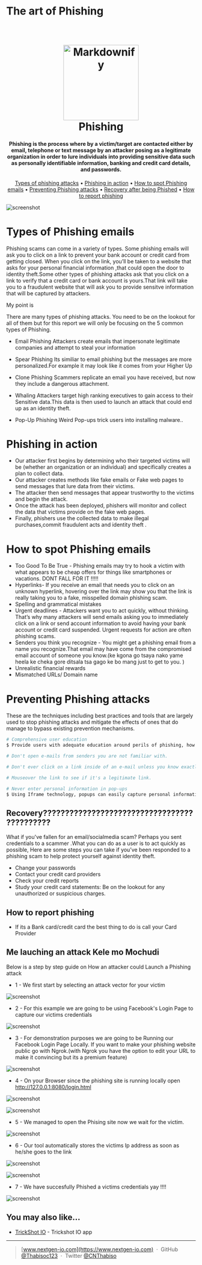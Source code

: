 # The art of Phishing

<h1 align="center">
  <br>
  <a href="http://www.amitmerchant.com/electron-markdownify"><img src="https://raw.githubusercontent.com/amitmerchant1990/electron-markdownify/master/app/img/markdownify.png" alt="Markdownify" width="200"></a>
  <br>
 Phishing
  <br>
</h1>

<h4 align="center">Phishing is the process where by a victim/target are contacted either by email, telephone or text message by an attacker posing as a legitimate organization in order to lure individuals into providing sensitive data such as personally identifiable information, banking and credit card details, and passwords.   </h4>


<p align="center">
 <a href="#Types of Phishing emails">Types of phishing attacks</a> •
  <a href="#Phishing in action">Phishing in action</a> •
  <a href="#How to spot Phishing emails">How to spot Phishing emails</a> •
  <a href="#Preventing Phishing attacks">Preventing Phishing attacks</a> •
  <a href="#Recovery????????????????????????????????????????????">Recovery after being Phished</a> •
  <a href="#How to report phishing">How to report phishing</a>
</p>

![screenshot](https://raw.githubusercontent.com/amitmerchant1990/electron-markdownify/master/app/img/markdownify.gif)

# Types of Phishing emails

Phishing scams can come in a variety of types. Some phishing emails will ask you to click on a link to prevent your bank account or credit card from getting closed. When you click on the link, you’ll be taken to a website that asks for your personal financial information ,that could open the door to identity theft.Some other types of phishing attacks ask that you click on a link to verify that a credit card or bank account is yours.That link will take you to a fraudulent website that will ask you to provide sensitve information that will be captured by attackers.

My point is

 There are many types of phishing attacks. You need to be on the lookout for all of them but for this report we will only  be focusing on the 5 common types of Phishing.

 - Email Phishing
Attackers create emails that impersonate legitimate companies and attempt to steal your information

 - Spear Phishing
Its similiar to email phishing but the messages are more personalized.For example it may look like it comes from your Higher Up

 - Clone Phishing
Scammers replicate an email you have received, but now they include a dangerous attachment.


 - Whaling
Attackers target high ranking executives to gain access to their Sensitive data.This data is then used to launch an attack that could end up as an identity theft.

 - Pop-Up Phishing
Weird Pop-ups trick users into installing malware..


# Phishing in action

- Our attacker first begins by determining who their targeted victims will be (whether an organization or an individual) and specifically creates a plan to collect data.
- Our attacker creates methods like fake emails or Fake web pages to send messages that lure data from their victims.
- The attacker then send messages that appear trustworthy to the victims and begin the attack.
- Once the attack has been deployed, phishers will monitor and collect the data that victims provide on the fake web pages.
- Finally, phishers use the collected data to make illegal purchases,commit fraudulent acts and identity theft .


# How to spot Phishing emails

* Too Good To Be True - Phishing emails may try to hook a victim with what appears to be cheap offers for things like smartphones or vacations. DONT FALL FOR IT !!!!!
* Hyperlinks- If you receive an email that needs you to click on an unknown hyperlink, hovering over the link may show you that the link is really taking you to a fake, misspelled domain phishing scam.
* Spelling and grammatical mistakes
* Urgent deadlines - Attackers want you to act quickly, without thinking. That’s why many attackers will send emails asking you to immediately click on a link or send account information to avoid having your bank account or credit card suspended. Urgent requests for action are often phishing scams.
* Senders you think you recognize - You might get a phishing email from a name you recognize.That email may have come from the compromised email account of someone you know.(ke kgona go tsaya nako yame heela ke cheka gore ditsala tsa gago ke bo mang just to get to you. )
* Unrealistic financial rewards
* Mismatched URLs/ Domain name


# Preventing Phishing attacks

These are the techniques including best practices and tools that are largely used to stop phishing attacks and mitigate the effects of ones that do manage to bypass existing prevention mechanisms. 

```bash
# Comprehensive user education
$ Provide users with adequate education around perils of phishing, how to spot suspect communications and what to do once an attack has been identified.

# Don't open e-mails from senders you are not familiar with.

# Don't ever click on a link inside of an e-mail unless you know exactly where it's going.

# Mouseover the link to see if it's a legitimate link.

# Never enter personal information in pop-ups
$ Using Iframe technology, popups can easily capture personal information and send to a different domain.

```


## Recovery????????????????????????????????????????????

What if you've fallen for an email/socialmedia scam? Perhaps you sent credentials to a scammer .What you can do as a user is to act quickly as possible,
 Here are some steps you can take if you’ve been responded to a phishing scam to help protect yourself against identity theft.

- Change your passwords
- Contact your credit card providers
- Check your credit reports
- Study your credit card statements: Be on the lookout for any unauthorized or suspicious charges.

## How to report phishing

 - If its a Bank card/credit card the best thing to do is call your Card Provider 


## Me lauching an attack Kele mo Mochudi

Below is a step by step guide on How an attacker could Launch a Phishing attack


 - 1 - We first start by selecting an attack vector for your victim

![screenshot](1.png)



- 2 - For this example we are going to be using Facebook's Login Page to capture our victims credentials

![screenshot](2.png)


- 3 - For demonstration purposes we are going to be Running our Facebook Login Page Locally. If you want to make your phishing website public go with Ngrok.(with Ngrok you have the option to edit your URL to make it convincing but its a premium feature)

![screenshot](3.png)

- 4 - On your Browser since the phishing site is running locally open http://127.0.0.1:8080/login.html

![screenshot](4.png)

![screenshot](5.png)



- 5 -  We managed to open the Phising site now we wait for the victim.

![screenshot](6.png)


- 6 -  Our tool automatically stores the victims Ip address as soon as he/she goes to the link

![screenshot](7.png)

![screenshot](8.png)


- 7 - We have succesfully Phished a victims credentials yay !!!! 


![screenshot](8.png)




## You may also like...

- [TrickShot  IO](https://github.com/Thabisoc123/Trickshot) - Trickshot IO app



---

> [www.nextgen-io.com](https://www.nextgen-io.com) &nbsp;&middot;&nbsp;
> GitHub [@Thabisoc123](https://github.com/Thabisoc123) &nbsp;&middot;&nbsp;
> Twitter [@CNThabiso](https://twitter.com/CNThabiso)


